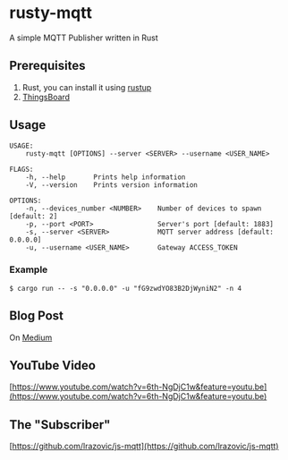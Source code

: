 # rusty-mqtt

A simple MQTT Publisher written in Rust

## Prerequisites

1. Rust, you can install it using [rustup](https://rustup.rs/)
2. [ThingsBoard](https://thingsboard.io/docs/user-guide/install/installation-options/)

## Usage

```
USAGE:
    rusty-mqtt [OPTIONS] --server <SERVER> --username <USER_NAME>

FLAGS:
    -h, --help       Prints help information
    -V, --version    Prints version information

OPTIONS:
    -n, --devices_number <NUMBER>    Number of devices to spawn [default: 2]
    -p, --port <PORT>                Server's port [default: 1883]
    -s, --server <SERVER>            MQTT server address [default: 0.0.0.0]
    -u, --username <USER_NAME>       Gateway ACCESS_TOKEN
```

### Example

```
$ cargo run -- -s "0.0.0.0" -u "fG9zwdYO83B2DjWyniN2" -n 4
```

## Blog Post

On [Medium](https://medium.com/@LRazovic/mqtt-protocol-using-thingsboard-rust-and-react-9f0434bd206e)

## YouTube Video

[https://www.youtube.com/watch?v=6th-NgDjC1w&feature=youtu.be](https://www.youtube.com/watch?v=6th-NgDjC1w&feature=youtu.be)

## The "Subscriber"

[https://github.com/lrazovic/js-mqtt](https://github.com/lrazovic/js-mqtt)
